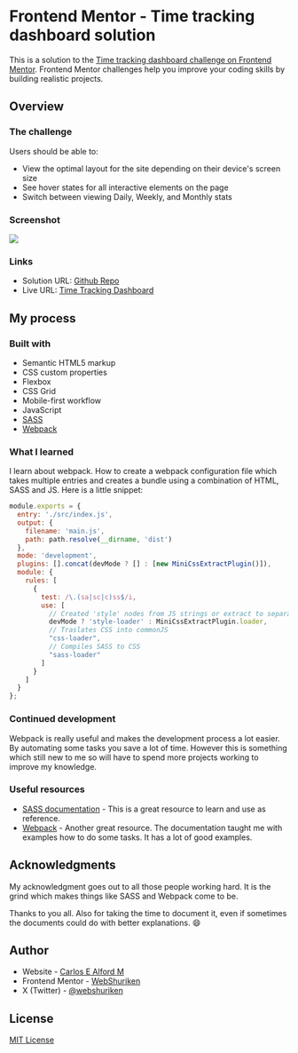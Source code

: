 # Frontend Mentor - Time tracking dashboard solution

This is a solution to the [Time tracking dashboard challenge on Frontend Mentor](https://www.frontendmentor.io/challenges/time-tracking-dashboard-UIQ7167Jw). Frontend Mentor challenges help you improve your coding skills by building realistic projects.

## Overview

### The challenge

Users should be able to:

- View the optimal layout for the site depending on their device's screen size
- See hover states for all interactive elements on the page
- Switch between viewing Daily, Weekly, and Monthly stats

### Screenshot

![](./screenshot.png)

### Links

- Solution URL: [Github Repo](https://github.com/carlosealford/frontend-mentor-my-solutions/tree/main/time-tracking-dashboard)
- Live URL: [Time Tracking Dashboard](https://carlosealford.github.io/frontend-mentor-my-solutions/time-tracking-dashboard/dist/)

## My process

### Built with

- Semantic HTML5 markup
- CSS custom properties
- Flexbox
- CSS Grid
- Mobile-first workflow
- JavaScript
- [SASS](https://sass-lang.com/)
- [Webpack](https://webpack.js.org/)

### What I learned

I learn about webpack. How to create a webpack configuration file which
takes multiple entries and creates a bundle using a combination of HTML, SASS and JS. Here is a little snippet:

```js
module.exports = {
  entry: './src/index.js',
  output: {
    filename: 'main.js',
    path: path.resolve(__dirname, 'dist')
  },
  mode: 'development',
  plugins: [].concat(devMode ? [] : [new MiniCssExtractPlugin()]),
  module: {
    rules: [
      {
        test: /\.(sa|sc|c)ss$/i,
        use: [
          // Created 'style' nodes from JS strings or extract to separate file
          devMode ? 'style-loader' : MiniCssExtractPlugin.loader,
          // Traslates CSS into commonJS
          "css-loader",
          // Compiles SASS to CSS
          "sass-loader"
        ]
      }
    ]
  }
};
```

### Continued development

Webpack is really useful and makes the development process a lot
easier. By automating some tasks you save a lot of time. However this
is something which still new to me so will have to spend more projects
working to improve my knowledge.

### Useful resources

- [SASS documentation](https://sass-lang.com/documentation) - This is a great resource to learn and use as reference.
- [Webpack](https://webpack.js.org/concepts/) - Another great resource.
The documentation taught me with examples how to do some tasks.
It has a lot of good examples.

## Acknowledgments

My acknowledgment goes out to all those people working hard.
It is the grind which makes things like SASS and Webpack come to be.

Thanks to you all. Also for taking the time to document it, even
if sometimes the documents could do with better explanations. :smile:

## Author

- Website - [Carlos E Alford M](https://carlosealford.com)
- Frontend Mentor - [WebShuriken](https://www.frontendmentor.io/profile/WebShuriken)
- X (Twitter) - [@webshuriken](https://www.x.com/webshuriken)

## License

[MIT License](../LICENSE)
